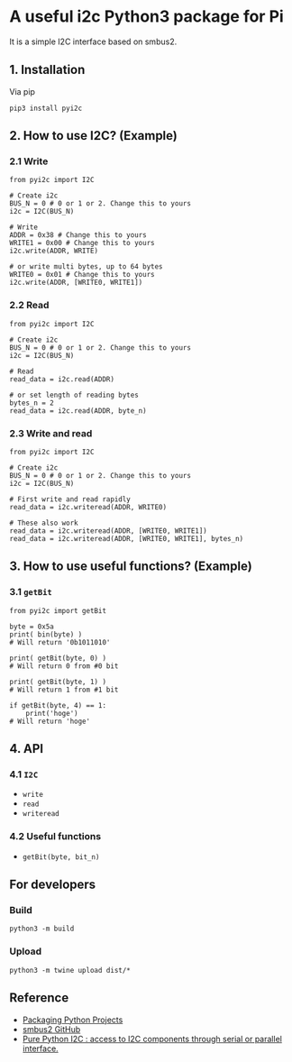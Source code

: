 # A useful i2c Python3 package for Pi
It is a simple I2C interface based on smbus2.



## 1. Installation
Via pip
```
pip3 install pyi2c
```



## 2. How to use I2C? (Example)
### 2.1 Write
```
from pyi2c import I2C

# Create i2c
BUS_N = 0 # 0 or 1 or 2. Change this to yours
i2c = I2C(BUS_N)

# Write
ADDR = 0x38 # Change this to yours
WRITE1 = 0x00 # Change this to yours
i2c.write(ADDR, WRITE)

# or write multi bytes, up to 64 bytes
WRITE0 = 0x01 # Change this to yours
i2c.write(ADDR, [WRITE0, WRITE1])
```

### 2.2 Read
```
from pyi2c import I2C

# Create i2c
BUS_N = 0 # 0 or 1 or 2. Change this to yours
i2c = I2C(BUS_N)

# Read
read_data = i2c.read(ADDR)

# or set length of reading bytes
bytes_n = 2
read_data = i2c.read(ADDR, byte_n)

```

### 2.3 Write and read
```
from pyi2c import I2C

# Create i2c
BUS_N = 0 # 0 or 1 or 2. Change this to yours
i2c = I2C(BUS_N)

# First write and read rapidly
read_data = i2c.writeread(ADDR, WRITE0)

# These also work
read_data = i2c.writeread(ADDR, [WRITE0, WRITE1])
read_data = i2c.writeread(ADDR, [WRITE0, WRITE1], bytes_n)
```



## 3. How to use useful functions? (Example)
### 3.1 `getBit`
```
from pyi2c import getBit

byte = 0x5a
print( bin(byte) )
# Will return '0b1011010'

print( getBit(byte, 0) )
# Will return 0 from #0 bit

print( getBit(byte, 1) )
# Will return 1 from #1 bit

if getBit(byte, 4) == 1:
    print('hoge')
# Will return 'hoge'
```



## 4. API
### 4.1 `I2C`
- `write`
- `read`
- `writeread`

### 4.2 Useful functions
- `getBit(byte, bit_n)`


## For developers
### Build
```
python3 -m build
```

### Upload
```
python3 -m twine upload dist/*
```



## Reference
- [Packaging Python Projects](https://packaging.python.org/tutorials/packaging-projects/)
- [smbus2 GitHub](https://github.com/kplindegaard/smbus2)
- [Pure Python I2C : access to I2C components through serial or parallel interface.](http://pyi2c.sourceforge.net/)
